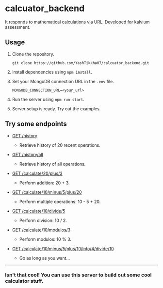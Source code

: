 # calcuator_backend
It responds to mathematical calculations via URL. Developed for kalvium assessment.

## Usage

1. Clone the repository.
   
   ```
   git clone https://github.com/YashTikkha07/calcuator_backend.git
   ```
2. Install dependencies using `npm install`.
3. Set your MongoDB connection URL in the `.env` file.
   
   ```
   MONGODB_CONNECTION_URL=<your_url>
   ```   
4. Run the server using `npm run start`.
5. Server setup is ready. Try out the examples.

## Try some endpoints

- [GET /history](http://localhost:8000/history)
  - Retrieve history of 20 recent operations.
  
- [GET /history/all](http://localhost:8000/history/all)
  - Retrieve history of all operations.

- [GET /calculate/20/plus/3](http://localhost:8000/calculate/20/plus/3)
  - Perform addition: 20 + 3.

- [GET /calculate/10/minus/5/plus/20](http://localhost:8000/calculate/10/minus/5/plus/20)
  - Perform multiple operations: 10 - 5 + 20.

- [GET /calculate/10/divide/5](http://localhost:8000/calculate/10/divide/5)
  - Perform division: 10 / 2.

- [GET /calculate/10/modulos/3](http://localhost:8000/calculate/10/modulos/3)
  - Perform modulos: 10 % 3.

- [GET /calculate/10/minus/5/plus/10/into/4/divide/10](http://localhost:8000/calculate/10/minus/5/plus/10/into/4/divide/10)
  - Go as long as you want...

---

### Isn't that cool! You can use this server to build out some cool calculator stuff.
